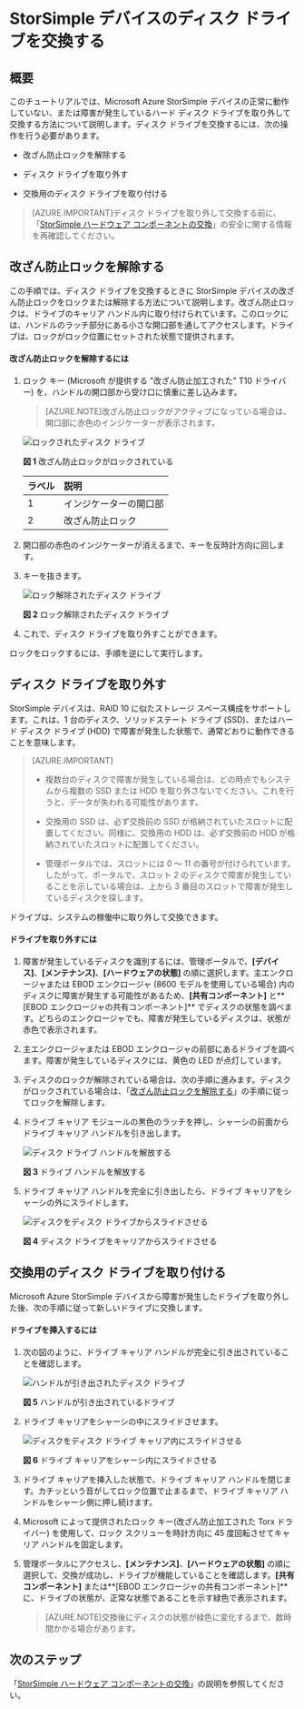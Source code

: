 <properties 
   pageTitle="StorSimple デバイスのディスク ドライブを交換する | Microsoft Azure"
   description="StorSimple プライマリ デバイスまたは EBOD エンクロージャのディスク ドライブを交換する方法について説明します。"
   services="storsimple"
   documentationCenter=""
   authors="alkohli"
   manager="carolz"
   editor="" />
<tags 
   ms.service="storsimple"
   ms.devlang="NA"
   ms.topic="article"
   ms.tgt_pltfrm="NA"
   ms.workload="TBD"
   ms.date="08/05/2015"
   ms.author="alkohli" />

# StorSimple デバイスのディスク ドライブを交換する

## 概要

このチュートリアルでは、Microsoft Azure StorSimple デバイスの正常に動作していない、または障害が発生しているハード ディスク ドライブを取り外して交換する方法について説明します。ディスク ドライブを交換するには、次の操作を行う必要があります。

- 改ざん防止ロックを解除する

- ディスク ドライブを取り外す

- 交換用のディスク ドライブを取り付ける

>[AZURE.IMPORTANT]ディスク ドライブを取り外して交換する前に、「[StorSimple ハードウェア コンポーネントの交換](storsimple-hardware-component-replacement.md)」の安全に関する情報を再確認してください。

## 改ざん防止ロックを解除する

この手順では、ディスク ドライブを交換するときに StorSimple デバイスの改ざん防止ロックをロックまたは解除する方法について説明します。改ざん防止ロックは、ドライブのキャリア ハンドル内に取り付けられています。このロックには、ハンドルのラッチ部分にある小さな開口部を通してアクセスします。ドライブは、ロックがロック位置にセットされた状態で提供されます。

#### 改ざん防止ロックを解除するには

1. ロック キー (Microsoft が提供する "改ざん防止加工された" T10 ドライバー) を、ハンドルの開口部から受け口に慎重に差し込みます。 

    >[AZURE.NOTE]改ざん防止ロックがアクティブになっている場合は、開口部に赤色のインジケーターが表示されます。

    ![ロックされたディスク ドライブ](./media/storsimple-disk-drive-replacement/IC741056.png)

    **図 1** 改ざん防止ロックがロックされている

    |ラベル|説明|
    |:----|:----------|
    |1|インジケーターの開口部|
    |2|改ざん防止ロック|

2. 開口部の赤色のインジケーターが消えるまで、キーを反時計方向に回します。

3. キーを抜きます。

    ![ロック解除されたディスク ドライブ](./media/storsimple-disk-drive-replacement/IC741057.png)

    **図 2** ロック解除されたディスク ドライブ

4. これで、ディスク ドライブを取り外すことができます。

ロックをロックするには、手順を逆にして実行します。

## ディスク ドライブを取り外す

StorSimple デバイスは、RAID 10 に似たストレージ スペース構成をサポートします。これは、1 台のディスク、ソリッドステート ドライブ (SSD)、またはハード ディスク ドライブ (HDD) で障害が発生した状態で、通常どおりに動作できることを意味します。

>[AZURE.IMPORTANT]
>
>- 複数台のディスクで障害が発生している場合は、どの時点でもシステムから複数の SSD または HDD を取り外さないでください。これを行うと、データが失われる可能性があります。
>
>- 交換用の SSD は、必ず交換前の SSD が格納されていたスロットに配置してください。同様に、交換用の HDD は、必ず交換前の HDD が格納されていたスロットに配置してください。
>
>- 管理ポータルでは、スロットには 0 ～ 11 の番号が付けられています。したがって、ポータルで、スロット 2 のディスクで障害が発生していることを示している場合は、上から 3 番目のスロットで障害が発生しているディスクを探します。

ドライブは、システムの稼働中に取り外して交換できます。

#### ドライブを取り外すには

1. 障害が発生しているディスクを識別するには、管理ポータルで、**[デバイス]**、**[メンテナンス]**、**[ハードウェアの状態]** の順に選択します。主エンクロージャまたは EBOD エンクロージャ (8600 モデルを使用している場合) 内のディスクに障害が発生する可能性があるため、**[共有コンポーネント]** と**[EBOD エンクロージャの共有コンポーネント]** でディスクの状態を調べます。どちらのエンクロージャでも、障害が発生しているディスクは、状態が赤色で表示されます。

2. 主エンクロージャまたは EBOD エンクロージャの前部にあるドライブを調べます。障害が発生しているディスクには、黄色の LED が点灯しています。

3. ディスクのロックが解除されている場合は、次の手順に進みます。ディスクがロックされている場合は、「[改ざん防止ロックを解除する](#disengage-the-antitamper-lock)」の手順に従ってロックを解除します。

4. ドライブ キャリア モジュールの黒色のラッチを押し、シャーシの前面からドライブ キャリア ハンドルを引き出します。

    ![ディスク ドライブ ハンドルを解放する](./media/storsimple-disk-drive-replacement/IC741051.png)

    **図 3** ドライブ ハンドルを解放する

5. ドライブ キャリア ハンドルを完全に引き出したら、ドライブ キャリアをシャーシの外にスライドします。

    ![ディスクをディスク ドライブからスライドさせる](./media/storsimple-disk-drive-replacement/IC741052.png)
    
    **図 4** ディスク ドライブをキャリアからスライドさせる

## 交換用のディスク ドライブを取り付ける

Microsoft Azure StorSimple デバイスから障害が発生したドライブを取り外した後、次の手順に従って新しいドライブに交換します。

#### ドライブを挿入するには

1. 次の図のように、ドライブ キャリア ハンドルが完全に引き出されていることを確認します。

    ![ハンドルが引き出されたディスク ドライブ](./media/storsimple-disk-drive-replacement/IC741044.png)

    **図 5** ハンドルが引き出されているドライブ

2. ドライブ キャリアをシャーシの中にスライドさせます。

    ![ディスクをディスク ドライブ キャリア内にスライドさせる](./media/storsimple-disk-drive-replacement/IC741045.png)

    **図 6** ドライブ キャリアをシャーシ内にスライドさせる

3. ドライブ キャリアを挿入した状態で、ドライブ キャリア ハンドルを閉じます。カチッという音がしてロック位置で止まるまで、ドライブ キャリア ハンドルをシャーシ側に押し続けます。

4. Microsoft によって提供されたロック キー(改ざん防止加工された Torx ドライバー) を使用して、ロック スクリューを時計方向に 45 度回転させてキャリア ハンドルを固定します。

5. 管理ポータルにアクセスし、**[メンテナンス]**、**[ハードウェアの状態]** の順に選択して、交換が成功し、ドライブが機能していることを確認します。**[共有コンポーネント]** または**[EBOD エンクロージャの共有コンポーネント]** に、ドライブの状態が、正常な状態であることを示す緑色で表示されます。

    >[AZURE.NOTE]交換後にディスクの状態が緑色に変化するまで、数時間かかる場合があります。

## 次のステップ

「[StorSimple ハードウェア コンポーネントの交換](storsimple-hardware-component-replacement.md)」の説明を参照してください。

<!---HONumber=August15_HO6-->